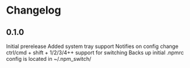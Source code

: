 # Changelog

## 0.1.0
Initial prerelease
Added system tray support
Notifies on config change
ctrl/cmd + shift + 1/2/3/4++ support for switching
Backs up initial .npmrc
config is located in ~/.npm_switch/